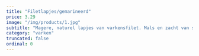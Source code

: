 ```yaml
---
title: "Filetlapjes/gemarineerd"
price: 3.29
image: "/img/products/1.jpg"
subtitle: "Magere, naturel lapjes van varkensfilet. Mals en zacht van smaak. Extra dun gesneden, dus snel klaar. Probeer eens als rolletjes gevuld met bieslook en roomkaas."
category: "varken"
truncated: false
ordinal: 0
---
```

